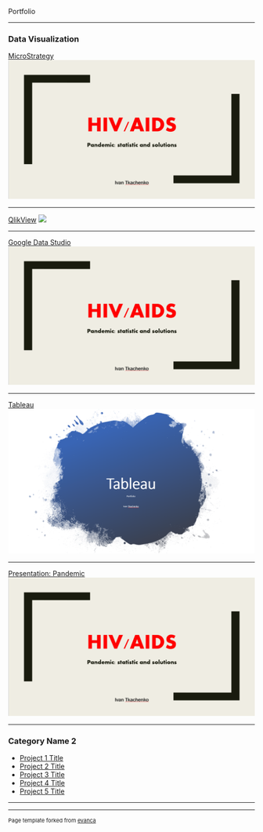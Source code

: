 Portfolio

---

### Data Visualization

[MicroStrategy](/sample_page)
<img src="images/HIV.PNG?raw=true"/>

---
[QlikView](/pdf/sample_presentation.pdf)
<img src="images/dummy_thumbnail.jpg?raw=true"/>

---
[Google Data Studio](/pdf/Pan)
<img src="images/HIV.PNG"/>

---
[Tableau](/pdf/Tableau.pdf)
<img src="images/Tab.PNG"/>

---
[Presentation: Pandemic](/pdf/Pan.pdf)
<img src="images/HIV.PNG"/>

---

### Category Name 2

- [Project 1 Title](http://example.com/)
- [Project 2 Title](http://example.com/)
- [Project 3 Title](http://example.com/)
- [Project 4 Title](http://example.com/)
- [Project 5 Title](http://example.com/)

---




---
<p style="font-size:11px">Page template forked from <a href="https://github.com/evanca/quick-portfolio">evanca</a></p>
<!-- Remove above link if you don't want to attibute -->
